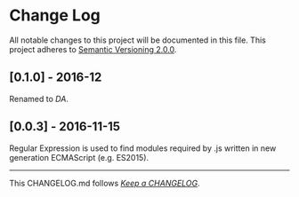 #   Change Log

All notable changes to this project will be documented in this file. This project adheres to [Semantic Versioning 2.0.0](http://semver.org/).

##	[0.1.0] - 2016-12

Renamed to *DA*.

##  [0.0.3] - 2016-11-15

Regular Expression is used to find modules required by .js written in new generation ECMAScript (e.g. ES2015).

---
This CHANGELOG.md follows [*Keep a CHANGELOG*](http://keepachangelog.com/).
